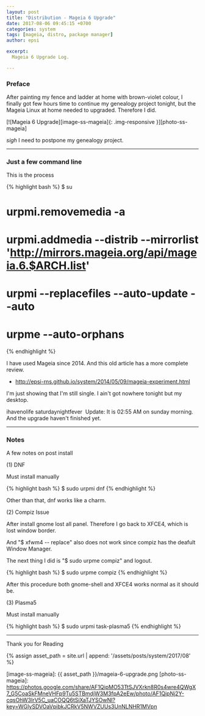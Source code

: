 ```yaml
---
layout: post
title: "Distribution - Mageia 6 Upgrade"
date: 2017-08-06 09:45:15 +0700
categories: system
tags: [mageia, distro, package manager]
author: epsi

excerpt:
  Mageia 6 Upgrade Log.

---
```


### Preface

After painting my fence and ladder at home with brown-violet colour,
I finally got few hours time to continue my genealogy project tonight, 
but the Mageia Linux at home needed to upgraded. Therefore I did.

[![Mageia 6 Upgrade][image-ss-mageia]{: .img-responsive }][photo-ss-mageia]

*sigh* I need to postpone my genealogy project.

-- -- --

### Just a few command line

This is the process

{% highlight bash %}
$ su
# urpmi.removemedia -a
# urpmi.addmedia --distrib --mirrorlist 'http://mirrors.mageia.org/api/mageia.6.$ARCH.list'
# urpmi --replacefiles --auto-update --auto
# urpme --auto-orphans
{% endhighlight %}

I have used Mageia since 2014.
And this old article has a more complete review.

*	<http://epsi-rns.github.io/system/2014/05/09/mageia-experiment.html>

I'm just showing that I'm still single.
I ain't got  nowhere tonight but my desktop.

ihavenolife
saturdaynightfever
﻿
Update: It is 02:55 AM on sunday morning. And the upgrade haven't finished yet.

-- -- --

### Notes

A few notes on post install

(1)	DNF

Must install manually

{% highlight bash %}
$ sudo urpmi dnf
{% endhighlight %}

Other than that, dnf works like a charm.

(2)	Compiz Issue

After install gnome lost all panel.
Therefore I go back to XFCE4, which is lost window border.

And "$ xfwm4 -- replace" also does not work since compiz has the deafult Window Manager.

The next thing I did is "$ sudo urpme compiz" and logout.

{% highlight bash %}
$ sudo urpme compiz
{% endhighlight %}

After this procedure both gnome-shell and XFCE4 works normal as it should be.

(3)	Plasma5

Must install manually

{% highlight bash %}
$ sudo urpmi task-plasma5
{% endhighlight %}

-- -- --

Thank you for Reading

[//]: <> ( -- -- -- links below -- -- -- )

{% assign asset_path = site.url | append: '/assets/posts/system/2017/08' %}

[image-ss-mageia]: {{ asset_path }}/mageia-6-upgrade.png
[photo-ss-mageia]: https://photos.google.com/share/AF1QipMO53TtSJVXrkn8R0s4wre4QWgX7_G5CoaSkFMneVHFp9Tu5STBmdjW3M3fpA2eEw/photo/AF1QipNj2Y-cqsOhW3IrV5C_uaCOQQ6tSiXaTJYSOwNI?key=WGIySDVOaVpibkJCRkV5NWVZUUs3UnNLNHR1MVpn
